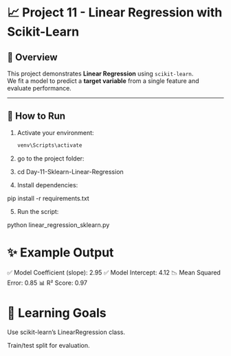 # 📈 Project 11 - Linear Regression with Scikit-Learn

## 📌 Overview
This project demonstrates **Linear Regression** using `scikit-learn`.  
We fit a model to predict a **target variable** from a single feature and evaluate performance.

---

## 🚀 How to Run
1. Activate your environment:
   ```bash
   venv\Scripts\activate

2. go to the project folder:

3. cd Day-11-Sklearn-Linear-Regression


4. Install dependencies:

pip install -r requirements.txt


5. Run the script:

python linear_regression_sklearn.py

# ✨ Example Output

✅ Model Coefficient (slope): 2.95
✅ Model Intercept: 4.12
📉 Mean Squared Error: 0.85
📊 R² Score: 0.97


# 🧠 Learning Goals

Use scikit-learn’s LinearRegression class.

Train/test split for evaluation.

 